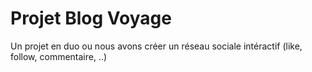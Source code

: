 ﻿# Projet Blog Voyage
Un projet en duo ou nous avons créer un réseau sociale intéractif (like, follow, commentaire, ..)
